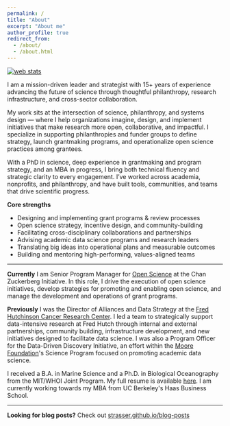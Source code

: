 ```yaml
---
permalink: /
title: "About"
excerpt: "About me"
author_profile: true
redirect_from: 
  - /about/
  - /about.html
---
```

<!-- Start of StatCounter Code for Default Guide -->
<script type="text/javascript">
var sc_project=11294611; 
var sc_invisible=1; 
var sc_security="a8d240cd"; 
var scJsHost = (("https:" == document.location.protocol) ?
"https://secure." : "http://www.");
document.write("<sc"+"ript type='text/javascript' src='" +
scJsHost+
"statcounter.com/counter/counter.js'></"+"script>");
</script>
<noscript><div class="statcounter"><a title="web stats"
href="http://statcounter.com/" target="_blank"><img
class="statcounter"
src="//c.statcounter.com/11294611/0/a8d240cd/1/" alt="web
stats"></a></div></noscript>
<!-- End of StatCounter Code for Default Guide -->

I am a mission-driven leader and strategist with 15+ years of experience advancing the future of science through thoughtful philanthropy, research infrastructure, and cross-sector collaboration.

My work sits at the intersection of science, philanthropy, and systems design — where I help organizations imagine, design, and implement initiatives that make research more open, collaborative, and impactful. I specialize in supporting philanthropies and funder groups to define strategy, launch grantmaking programs, and operationalize open science practices among grantees.

With a PhD in science, deep experience in grantmaking and program strategy, and an MBA in progress, I bring both technical fluency and strategic clarity to every engagement. I’ve worked across academia, nonprofits, and philanthropy, and have built tools, communities, and teams that drive scientific progress.

**Core strengths**
- Designing and implementing grant programs & review processes
- Open science strategy, incentive design, and community-building
- Facilitating cross-disciplinary collaborations and partnerships
- Advising academic data science programs and research leaders
- Translating big ideas into operational plans and measurable outcomes
- Building and mentoring high-performing, values-aligned teams

***
 
**Currently** I am Senior Program Manager for [Open Science](https://chanzuckerberg.com/science/programs-resources/open-science/) at the Chan Zuckerberg Initiative. In this role, I drive the execution of open science initiatives, develop strategies for promoting and enabling open science, and manage the development and operations of grant programs.

**Previously** I was the Director of Alliances and Data Strategy at the [Fred Hutchinson Cancer Research Center](http://www.fredhutch.org/en.html). I led a team to strategically support data-intensive research at Fred Hutch through internal and external partnerships, community building, infrastructure development, and new initiatives designed to facilitate data science. I was also a Program Officer for the Data-Driven Discovery Initiative, an effort within the [Moore Foundation](http://www.moore.org)'s Science Program focused on promoting academic data science. 

I received a B.A. in Marine Science and a Ph.D. in Biological Oceanography from the MIT/WHOI Joint Program. My full resume is available [here](https://strasser.github.io/files/cv.pdf). I am currently working towards my MBA from UC Berkeley's Haas Business School. 


***

**Looking for blog posts?**
Check out [strasser.github.io/blog-posts](https://strasser.github.io/blog-posts/)

<!-- 
Work
======
- Current: Program Officer, [Data-Driven Discovery Initiative](http://www.moore.org/programs/science/data-driven-discovery). [Gordon & Betty Moore Foundation](http://www.moore.org).
- Previous: Manager of Strategic Partnerships at [DataCite](http://datacite.org); Research Data Specialist at the University of California's [California Digital Library](http://cdlib.org).
I designed and launched the [Cascadia Data Alliance](https://cascadiadataalliance.org), a regional health data partnership funded by Microsoft. I manage relationships with internal Fred Hutch groups, including the Translational Data Science Integrated Research Center, to align numerous efforts, ensuring researchers are equipped to engage in effective data science. I also founded Fred Hutch Data Science Cooperative ([The Coop](http://thecoop.fredhutch.org)), which connects researchers with expertise, training, and the data science community.
- 

Education
======

- **PhD in Biological Oceanography**

  - [Massachusetts Institute of Technology](http://www.mit.edu/)/[Woods Hole Oceanographic Institution](http://www.whoi.edu) Joint Program in Biological Oceanography
  - Dissertation: Metapopulation dynamics of the softshell clam, _Mya arenaria_ ([pdf](/files/Strasser_thesis.pdf))
  - Primary Advisor: [Lauren Mullineaux](http://www.whoi.edu/profile.do?id=lmullineaux)

- **BA in Marine Science with Biology Emphasis**

  - [University of San Diego](http://www.sandiego.edu/)
  - Thesis: Population Structure of the Antarctic Krill, _Euphausia superba_
  - Advisor: [Ron Kaufmann](http://home.sandiego.edu/~kaufmann/)

-->
